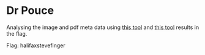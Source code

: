 # Dr Pouce

Analysing the image and pdf meta data using [this tool](https://www.pic2map.com/) and [this tool](https://www.get-metadata.com/) results in the flag.

Flag: halifaxstevefinger